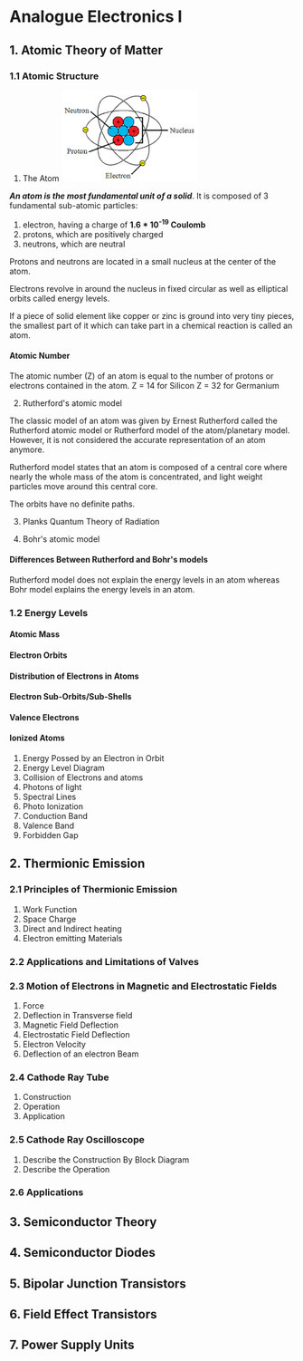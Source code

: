 # Analogue Electronics I

## 1. Atomic Theory of Matter

### 1.1 Atomic Structure
1. The Atom
![Atom](images/atom.png)

***An atom is the most fundamental unit of a solid***. It is composed of 3 fundamental sub-atomic particles:
1. electron, having a charge of **1.6 * 10<sup>-19</sup> Coulomb**
2. protons, which are positively charged
3. neutrons, which are neutral

Protons and neutrons are located in a small nucleus at the center of the atom.

Electrons revolve in around the nucleus in fixed circular as well as elliptical orbits called energy levels.


 If a piece of solid element like copper or zinc is ground into very tiny pieces, the smallest part of it which can take part in a chemical reaction is called an atom.

 #### Atomic Number
 The atomic number (Z) of an atom is equal to the number of protons or electrons contained in the atom. 
 Z = 14 for Silicon
 Z = 32 for Germanium


2. Rutherford's atomic model

The classic model of an atom was given by Ernest Rutherford called the Rutherford atomic model or Rutherford model of the atom/planetary model. However, it is not considered the accurate representation of an atom anymore. 

Rutherford model states that an atom is composed of a central core where nearly the whole mass of the atom is concentrated, and light weight particles move around this central core.


The orbits have no definite paths.

3. Planks Quantum Theory of Radiation

4. Bohr's atomic model



#### Differences Between Rutherford and Bohr's models
Rutherford model does not explain the energy levels in an atom whereas Bohr model explains the energy levels in an atom.




### 1.2 Energy Levels

#### Atomic Mass

#### Electron Orbits

#### Distribution of Electrons in Atoms

#### Electron Sub-Orbits/Sub-Shells

#### Valence Electrons

#### Ionized Atoms 

1. Energy Possed by an Electron in Orbit
1. Energy Level Diagram
2. Collision of Electrons and atoms
3. Photons of light
4. Spectral Lines
5. Photo Ionization
6. Conduction Band
7. Valence Band
8. Forbidden Gap

## 2. Thermionic Emission
### 2.1 Principles of Thermionic Emission
1. Work Function
2. Space Charge
3. Direct and Indirect heating
4. Electron emitting Materials

### 2.2 Applications and Limitations of Valves

### 2.3 Motion of Electrons in Magnetic and Electrostatic Fields
1. Force
2. Deflection in Transverse field
3. Magnetic Field Deflection
4. Electrostatic Field Deflection
5. Electron Velocity
6. Deflection of an electron Beam

### 2.4 Cathode Ray Tube
1. Construction
2. Operation
3. Application

### 2.5 Cathode Ray Oscilloscope
1. Describe the Construction By Block Diagram
2. Describe the Operation

### 2.6 Applications

## 3. Semiconductor Theory

## 4. Semiconductor Diodes



## 5. Bipolar Junction Transistors


## 6. Field Effect Transistors


## 7. Power Supply Units


